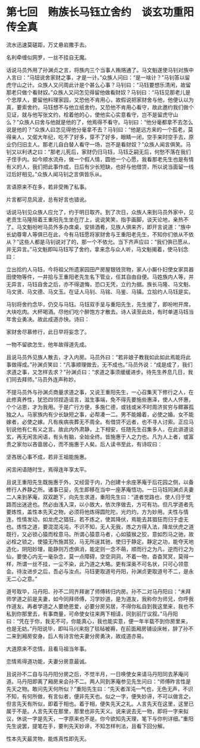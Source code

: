 # 第七回　贿族长马钰立舍约　谈玄功重阳传全真

流水迅速莫磋距，万丈悬岩撒手去。

名利牵缠似网罗，一丝不挂自无魔。

话说马员外用了孙渊贞之言，将族内三个当事人贿赂通了。马文魁遂使马钊对族中人言曰：“马钮说舍家财之事，才是一计。”众族人问曰：“是一啥计？”马钊答以留虎守山之计。众族人又问周此计是个甚么心事？马钊曰：“马钰要想乐清闲，故留那老只做个看财奴。”众族人又问怎见得留他做看财奴？马钊曰：“马钰见那老儿是个忠厚人，要留他料理家园，又恐他不肯用心，故假说把家财舍与他，他便认以为真，要索舍约，马钰想不与他立纸舍约，又恐他不肯用心看守，故此邀约我们做个见证，就与他写张文约，栓着他的心，使他实心实意看守，岂不是留虎守山么？”众族人曰舍与他就是他的了，他焉得不看守。马钊曰：“他分毫都拿不去怎么说是他的？”众族人曰怎见得他分毫拿不去？马钊曰：“他是远方来的一个孤老，莫得亲人，又偌大年纪，吃不了好多，穿不了好多，眼睛一闭，空手来时空手去，原业仍归旧主人。那老儿自白替人看守一场，岂不是看财奴？”众族人闻言俱笑。马钊又以利诱之曰：“那老儿死后，家财仍归马钰，马钰乏嗣无后，何愁不落在我们子侄手内。如今顺水流舟，做一个假人情，圆他一个心愿，我看那老先生也是有情有义的人，我们把此事作成，日后有少长短缺，也好与他借贷，所以说当面留一线过后好相见。”众族人闻马钊之言俱皆乐从。

言语原来不在多，若非受贿了私事。

片言都可息风波，总有好言也错讹。

话说马钊见众族人应允了，约于明日取齐。到了次日，众族人来到马员外家中，见老贡生马隆陪着王重阳先生坐在厅上，说说笑笑，指手画脚，谈天论地，亲热不了。马文魁吩咐马员外多办席桌，安排酒肴，见族人俱来齐，即开言说道：“族中长幼尊卑人等俱已在此，今有马钰愿将家财舍与王重阳老先生，不知你们依从不依从？”这些人都是马钊说对了的，那一个不依允。当下齐声应曰：“我们俱已愿从，并无异言。”马文魁即叫马钰写了舍约，拿来念与众人听，马文魁揭着，使马钊念曰：

立出拾约人马钰，今将祖父所遗家园田产房屋银钱货物，家人小厮仆妇使女家具器田使物等件，一井拾与王重阳老先生名下管业，任其自由自便。马姓族内人等，并无异言，马钰自舍之后，亦不得退悔，恐口无凭，立约为据。族长马隆、马文魁、马文贤、马文德、马文玉。在证人马钊、马铭、马鉴、马镇。立拾约人马钰是实。

马钊将舍约念毕，仍交与马钰。马钰双手呈与重阳先生，先生接了，即吩咐开席，大块吃肉。大杯喝酒。尽他们吃个醉饱方才散去。诗人读至此处，有时单道马钰当年舍业勇决。故此成道亦快。诗曰：

家财舍尽慕修行，此日早将妄念了。

一物不留欲怎生，他年故得道先成。

且说马员外见族人散去，才入内房。马员外曰：“若非娘子教我如此如此焉能将此事做得成。”孙渊贞笑曰：“凡事顺理做去，无不成也。”马员外说：“成是成了，我们求道之事，又怎样去求？”孙渊贞曰：“求道之事须缓缓进步。待先生养息几日，我们同去拜师。”马员外连声称妙。

不提马员外与孙渊贞商量求道之事，又说王重阳先生，一心召集天下修行之人，在此修真养性，犹恐四邻捏造谣言，滋生事端，免不得先要施些惠泽，使人人怀惠，个个沾恩，才为我用。于是广行方便，多施仁德，或钱或米不时周济贫穷与鳏寡孤独之人。马家族内有少长缺短之事，必帮凑一二。男不能婚着，必使之婚。女不能嫁者，必使之嫁。凡有疾病丧葬无不周全。有借贷不远者，也不寻人讨索。正应马钊说他有仁有义之言。故此内外肃静，上下相安，任随先生召集多人，在此讲道谈玄，再无闲言闲语，有头有脑，全始全终。皆施惠于人之力也。凡为人上者，或富贵之家勿以吝啬居心，而不施惠于人矣。后人读书至此，有诗叹曰：

坚吝居心事不成，若非王祖能施惠。

闲言闲语随时生，焉得连年享太平。

且说王重阳先生既施惠于外，又经营于内，乃创建十余座茅庵于后花园之侧，以备修行人养静之所。诸事已妥，先生即移在当中一座茅庵悟功。一日马钰同渊贞夫妻二人来到茅庵，双双跪下，向先生求道，重阳先生曰：“道者觉路也，使人归于觉路而出迷途也。然必由浅入深，以小致大，依次序做去，方可有功。但凡学道者先要炼性，盖性本先天之物，必须将他炼得圆陀陀，光灼灼，方为妙用。夫性与情连，性情发动，如龙虎之猖狂。若不炼之，使其降伏，焉能去其猖狂而归于虚无也。炼性之道，要混混沌沌，不识不知，无人无我，炼之方得入法，降龙伏虎之道既行，又必锁心猿而栓意马。所谓心猿意马者，心如猿猴之狡，意如烈马之驰，故必栓之锁之，使猿无所施其狡，马无所逞其驰，使归于静定。静定之功，能夺天地造化，阴阳妙理，能静则万虑俱消，能定则一念不萌，顺而行之为凡，逆而行之为仙，要使心内无一毫杂念，莫一点障碍，空空洞洞，不着一物，杳杳冥冥，莫得一样，所谓一丝不挂，一尘不染，此乃道之大略。更有深奥不可名状，只可心领意会。待汝进步之后，吾必与汝点。马钰更取道号丹阳，孙渊贞更取道号不二，是永无二心之意。”

道号取毕，马丹阳、孙不二同齐拜谢了师傅转归内房。孙不二对马丹阳曰：“未拜师学道之前是夫妻，如今同拜师傅，习学妙道，是为道友，我称你为师兄，你呼我作道友。再者学道之人要绝恩爱，必要分房另居，不得你私自到我这里来，我也不私到你那里去，有事商量，可命使女往来两下相请，同到前厅议叙。”马丹阳曰：“凭在于你，我无不可，你能真心，我也能实意，便一年半载不到你房里来，也是无妨。”丹阳说毕，即叫马兴来抱了毯毡被褥，在前面厢房铺设床帐，辞了孙不二来到厢房安身。后人有诗言他夫妻分房勇决，故成道亦易。

大道原来不恋情，且看马祖当年事。

恋情焉得道功能，夫妻分房意最诚。

且说孙不二自与马丹阳分房之后，不觉半月，一日唤使女来请马丹阳同去茅庵问道。马丹阳即离了厢房来会孙不二。两人同到茅庵参见先生问曰：“师傅昨言性是先天之物。敢问先天何所似？”重阳先生曰：“先天者浑沌一气也，无色无声，不识不知，有何所做，有言似者，便非先天也。似之一字，便失妙谛，不可以做言之，但言先天有所似，即着于相也。着于相，便失先天之礼。人言先天在这里，这里已属于不是。人言先天在那里，那里也非先天义。说来说去无一物，即将一字来拟议，休说一字是先天，一字原来也不是。你今欲知先天理，笔下与你判详细。”重阳先生说罢，提笔在手，要判先天妙谛，不知怎样判法，且看下回分解。

性本先天最灵物，能炼真性即先天。
